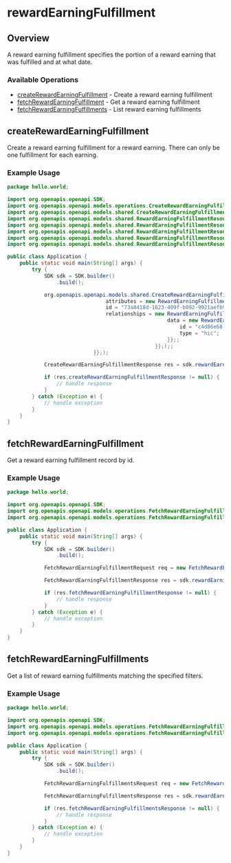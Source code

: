 # rewardEarningFulfillment

## Overview

A reward earning fulfillment specifies the portion of a reward earning that was fulfilled and at what date.

### Available Operations

* [createRewardEarningFulfillment](#createrewardearningfulfillment) - Create a reward earning fulfillment
* [fetchRewardEarningFulfillment](#fetchrewardearningfulfillment) - Get a reward earning fulfillment
* [fetchRewardEarningFulfillments](#fetchrewardearningfulfillments) - List reward earning fulfillments

## createRewardEarningFulfillment

Create a reward earning fulfillment for a reward earning. There can only be one fulfillment for each earning.

### Example Usage

```java
package hello.world;

import org.openapis.openapi.SDK;
import org.openapis.openapi.models.operations.CreateRewardEarningFulfillmentResponse;
import org.openapis.openapi.models.shared.CreateRewardEarningFulfillmentRequestInput;
import org.openapis.openapi.models.shared.RewardEarningFulfillmentResourceAttributesInput;
import org.openapis.openapi.models.shared.RewardEarningFulfillmentResourceInput;
import org.openapis.openapi.models.shared.RewardEarningFulfillmentResourceRelationshipsInput;
import org.openapis.openapi.models.shared.RewardEarningFulfillmentResourceRelationshipsRewardEarning;
import org.openapis.openapi.models.shared.RewardEarningFulfillmentResourceRelationshipsRewardEarningData;

public class Application {
    public static void main(String[] args) {
        try {
            SDK sdk = SDK.builder()
                .build();

            org.openapis.openapi.models.shared.CreateRewardEarningFulfillmentRequestInput req = new CreateRewardEarningFulfillmentRequestInput(                new RewardEarningFulfillmentResourceInput("quos") {{
                                attributes = new RewardEarningFulfillmentResourceAttributesInput("eius", 1319.03);;
                                id = "73a8418d-1623-409f-b092-9921aefb9f58";
                                relationships = new RewardEarningFulfillmentResourceRelationshipsInput(                new RewardEarningFulfillmentResourceRelationshipsRewardEarning() {{
                                                    data = new RewardEarningFulfillmentResourceRelationshipsRewardEarningData() {{
                                                        id = "c4d86e68-e4be-4056-813f-59da757a59ec";
                                                        type = "hic";
                                                    }};;
                                                }};);;
                            }};);            

            CreateRewardEarningFulfillmentResponse res = sdk.rewardEarningFulfillment.createRewardEarningFulfillment(req);

            if (res.createRewardEarningFulfillmentResponse != null) {
                // handle response
            }
        } catch (Exception e) {
            // handle exception
        }
    }
}
```

## fetchRewardEarningFulfillment

Get a reward earning fulfillment record by id.

### Example Usage

```java
package hello.world;

import org.openapis.openapi.SDK;
import org.openapis.openapi.models.operations.FetchRewardEarningFulfillmentRequest;
import org.openapis.openapi.models.operations.FetchRewardEarningFulfillmentResponse;

public class Application {
    public static void main(String[] args) {
        try {
            SDK sdk = SDK.builder()
                .build();

            FetchRewardEarningFulfillmentRequest req = new FetchRewardEarningFulfillmentRequest("necessitatibus");            

            FetchRewardEarningFulfillmentResponse res = sdk.rewardEarningFulfillment.fetchRewardEarningFulfillment(req);

            if (res.fetchRewardEarningFulfillmentResponse != null) {
                // handle response
            }
        } catch (Exception e) {
            // handle exception
        }
    }
}
```

## fetchRewardEarningFulfillments

Get a list of reward earning fulfillments matching the specified filters.

### Example Usage

```java
package hello.world;

import org.openapis.openapi.SDK;
import org.openapis.openapi.models.operations.FetchRewardEarningFulfillmentsRequest;
import org.openapis.openapi.models.operations.FetchRewardEarningFulfillmentsResponse;

public class Application {
    public static void main(String[] args) {
        try {
            SDK sdk = SDK.builder()
                .build();

            FetchRewardEarningFulfillmentsRequest req = new FetchRewardEarningFulfillmentsRequest("asperiores");            

            FetchRewardEarningFulfillmentsResponse res = sdk.rewardEarningFulfillment.fetchRewardEarningFulfillments(req);

            if (res.fetchRewardEarningFulfillmentsResponse != null) {
                // handle response
            }
        } catch (Exception e) {
            // handle exception
        }
    }
}
```
